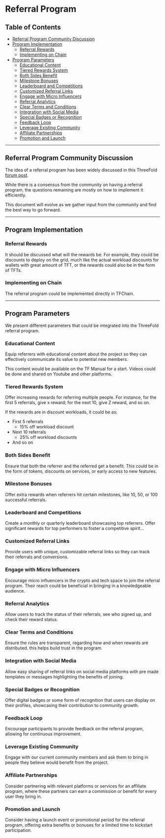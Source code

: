 <h1> Referral Program </h1>

<h2> Table of Contents </h2>

- [Referral Program Community Discussion](#referral-program-community-discussion)
- [Program Implementation](#program-implementation)
  - [Referral Rewards](#referral-rewards)
  - [Implementing on Chain](#implementing-on-chain)
- [Program Parameters](#program-parameters)
  - [Educational Content](#educational-content)
  - [Tiered Rewards System](#tiered-rewards-system)
  - [Both Sides Benefit](#both-sides-benefit)
  - [Milestone Bonuses](#milestone-bonuses)
  - [Leaderboard and Competitions](#leaderboard-and-competitions)
  - [Customized Referral Links](#customized-referral-links)
  - [Engage with Micro Influencers](#engage-with-micro-influencers)
  - [Referral Analytics](#referral-analytics)
  - [Clear Terms and Conditions](#clear-terms-and-conditions)
  - [Integration with Social Media](#integration-with-social-media)
  - [Special Badges or Recognition](#special-badges-or-recognition)
  - [Feedback Loop](#feedback-loop)
  - [Leverage Existing Community](#leverage-existing-community)
  - [Affiliate Partnerships](#affiliate-partnerships)
  - [Promotion and Launch](#promotion-and-launch)

***

## Referral Program Community Discussion

The idea of a referral program has been widely discussed in this ThreeFold [forum post](https://forum.threefold.io/t/threefold-referral-program/3809).

While there is a consensus from the community on having a referral program, the questions remaining are mostly on how to implement it efficiently.

This document will evolve as we gather input from the community and find the best way to go forward.

***

## Program Implementation

### Referral Rewards

It should be discussed what will the rewards be. For example, they could be discounts to deploy on the grid, much like the actual workload discounts for wallets with great amount of TFT, or the rewards could also be in the form of TFTs.

### Implementing on Chain

The referral program could be implemented directly in TFChain. 

***

## Program Parameters

We present different parameters that could be integrated into the ThreeFold referral program.

### Educational Content

Equip referrers with educational content about the project so they can effectively communicate its value to potential new members.

This content would be available on the TF Manual for a start. Videos could be done and shared on Youtube and other platforms.

### Tiered Rewards System

Offer increasing rewards for referring multiple people. For instance, for the first 5 referrals, give x reward; for the next 10, give Z reward, and so on.

If the rewards are in discount workloads, it could be as:

* First 5 referrals
  * 15% off workload discount
* Next 10 referrals
  * 25% off workload discounts
* And so on

### Both Sides Benefit

Ensure that both the referrer and the referred get a benefit. This could be in the form of tokens, discounts on services, or early access to new features.

### Milestone Bonuses

Offer extra rewards when referrers hit certain milestones, like 10, 50, or 100 successful referrals.

### Leaderboard and Competitions

Create a monthly or quarterly leaderboard showcasing top referrers. Offer significant rewards for top performers to foster a competitive spirit…

### Customized Referral Links

Provide users with unique, customizable referral links so they can track their referrals and conversions.

### Engage with Micro Influencers

Encourage micro influencers in the crypto and tech space to join the referral program. Their reach could be beneficial in bringing in a knowledgeable audience.

### Referral Analytics

Allow users to track the status of their referrals, see who signed up, and check their reward status.

### Clear Terms and Conditions

Ensure the rules are transparent, regarding how and when rewards are distributed. this helps build trust in the program.

### Integration with Social Media

Allow easy sharing of referral links on social media platforms with pre made templates or messages highlighting the benefits of joining.

### Special Badges or Recognition

Offer digital badges or some form of recognition that users can display on their profiles, showcasing their contribution to community growth.

### Feedback Loop

Encourage participants to provide feedback on the referral program, allowing for continuous improvement.

### Leverage Existing Community

Engage with our current community members and ask them to bring in people they believe would benefit from the project. 

### Affiliate Partnerships

Consider partnering with relevant platforms or services for an affiliate program, where these partners can earn a commission or benefit for every user they bring in.

### Promotion and Launch

Consider having a launch event or promotional period for the referral program, offering extra benefits or bonuses for a limited time to kickstart participation.

